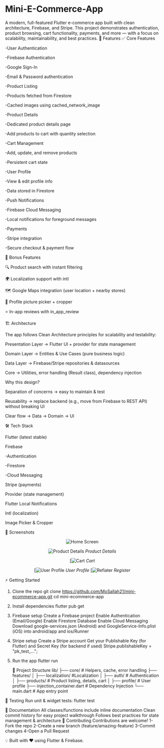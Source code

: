 # Mini-E-Commerce-App
A modern, full-featured Flutter e-commerce app built with clean architecture, Firebase, and Stripe. This project demonstrates authentication, product browsing, cart functionality, payments, and more — with a focus on scalability, maintainability, and best practices.
🚀 Features
✅ Core Features

-User Authentication

   -Firebase Authentication

   -Google Sign-In

   -Email & Password authentication

-Product Listing

   -Products fetched from Firestore

   -Cached images using cached_network_image

-Product Details

   -Dedicated product details page

   -Add products to cart with quantity selection

-Cart Management

   -Add, update, and remove products

   -Persistent cart state

-User Profile

   -View & edit profile info

   -Data stored in Firestore

-Push Notifications

   -Firebase Cloud Messaging

   -Local notifications for foreground messages

-Payments

   -Stripe integration

   -Secure checkout & payment flow

🎁 Bonus Features

🔍 Product search with instant filtering

🌍 Localization support with intl

🗺️ Google Maps integration (user location + nearby stores)

📸 Profile picture picker + cropper

⭐ In-app reviews with in_app_review

🏗️ Architecture

The app follows Clean Architecture principles for scalability and testability:

Presentation Layer → Flutter UI + provider for state management

Domain Layer → Entities & Use Cases (pure business logic)

Data Layer → Firebase/Stripe repositories & datasources

Core → Utilities, error handling (Result class), dependency injection

Why this design?

Separation of concerns → easy to maintain & test

Reusability → replace backend (e.g., move from Firebase to REST API) without breaking UI

Clear flow → Data → Domain → UI

🛠️ Tech Stack

Flutter (latest stable)

Firebase

  -Authentication

  -Firestore

  -Cloud Messaging

Stripe (payments)

Provider (state management)

Flutter Local Notifications

Intl (localization)

Image Picker & Cropper


📸 Screenshots

<div align="center">

![Home Screen](https://firebasestorage.googleapis.com/v0/b/fluuter-learning.appspot.com/o/app%2F1.jpg?alt=media&token=86a1cd9f-449d-4c6d-8adf-4cd666a6ab73)

![Product Details](https://firebasestorage.googleapis.com/v0/b/fluuter-learning.appspot.com/o/app%2F2.jpg?alt=media&token=fb47a744-a25f-4a25-a0be-46ceabc24878)
*Product Details*

[![Cart](https://firebasestorage.googleapis.com/v0/b/fluuter-learning.appspot.com/o/app%2F3.jpg?alt=media&token=c8271ded-cd4a-48fb-a53c-fbe4342fb661)
*Cart*

[![User Profile](https://firebasestorage.googleapis.com/v0/b/fluuter-learning.appspot.com/o/app%2F9.jpg?alt=media&token=9250f0e1-c679-4ceb-b217-ef7e70532830)
*User Profile*
[![Refiater](https://firebasestorage.googleapis.com/v0/b/fluuter-learning.appspot.com/o/app%2F5.jpg?alt=media&token=376ca7f5-d5fc-4f52-bc9f-fdc6e318698e)
*Register*
</div>

⚡ Getting Started
1. Clone the repo
   git clone https://github.com/MoSallah21/mini-ecommerce-app.git
   cd mini-ecommerce-app
   
2. Install dependencies
   flutter pub get

3. Firebase setup
   Create a Firebase project
   Enable Authentication (Email/Google)
   Enable Firestore Database
   Enable Cloud Messaging
   Download google-services.json (Android) and GoogleService-Info.plist (iOS) into android/app     and ios/Runner
4. Stripe setup
   Create a Stripe account
   Get your Publishable Key (for Flutter) and Secret Key (for backend if used)
   Stripe.publishableKey = "pk_test_...";
5. Run the app
   flutter run

   📂 Project Structure
   lib/
├── core/               # Helpers, cache, error handling
├── features/
│   ├── localization/           #Localization
│   ├── auth/           # Authentication
│   ├── products/       # Product listing, details, cart
│   ├── profile/        # User profile
├── injection_container.dart  # Dependency Injection
└── main.dart           # App entry point

  🧪 Testing
  Run unit & widget tests:
  flutter test

  📖 Documentation
    All classes/functions include inline documentation
    Clean commit history for easy project walkthrough
    Follows best practices for state management & architecture
  🤝 Contributing
  Contributions are welcome!
    1-Fork the repo
    2-Create a new branch (feature/amazing-feature)
    3-Commit changes
    4-Open a Pull Request

  💡 Built with ❤️ using Flutter & Firebase.
